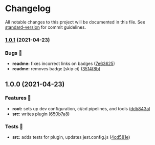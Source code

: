 # Changelog

All notable changes to this project will be documented in this file. See [standard-version](https://github.com/conventional-changelog/standard-version) for commit guidelines.

### [1.0.1](https://github.com/rockchalkwushock/rehype-code-titles/compare/v1.0.0...v1.0.1) (2021-04-23)

### Bugs 🐛

- **readme:** fixes incorrect links on badges ([7e63625](https://github.com/rockchalkwushock/rehype-code-titles/commit/7e63625be73ad9343e3a3afab1e1b06abb8fc2f0))
- **readme:** removes badge [skip ci] ([3514f8b](https://github.com/rockchalkwushock/rehype-code-titles/commit/3514f8bf7d3c29d901a203a428fc084dbca906d0))

## 1.0.0 (2021-04-23)

### Features 🎉

- **root:** sets up dev configuration, ci/cd pipelines, and tools ([ddb843a](https://github.com/rockchalkwushock/rehype-code-titles/commit/ddb843a090b02056bae89314268762372045ca34))
- **src:** writes plugin ([650b7a8](https://github.com/rockchalkwushock/rehype-code-titles/commit/650b7a829ee1651ca42228b750092aa60ee9093e))

### Tests 🧪

- **src:** adds tests for plugin, updates jest.config.js ([4cd581e](https://github.com/rockchalkwushock/rehype-code-titles/commit/4cd581e57b86ab3d2da747cb72f7ec8d6043ae6b))
